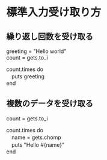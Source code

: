 # 標準入力受け取り方  

## 繰り返し回数を受け取る  
greeting = "Hello world"  
count = gets.to_i  

count.times do  
　puts greeting  
end  

## 複数のデータを受け取る  
count = gets.to_i  

count.times do  
　name = gets.chomp  
　puts "Hello #{name}"  
end
